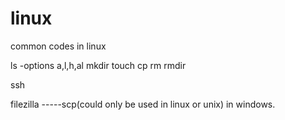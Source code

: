 # linux
common codes in linux

ls -options 
      a,l,h,al
mkdir 
touch
cp
rm
rmdir

ssh

filezilla -----scp(could only be used in linux or unix) in windows.
